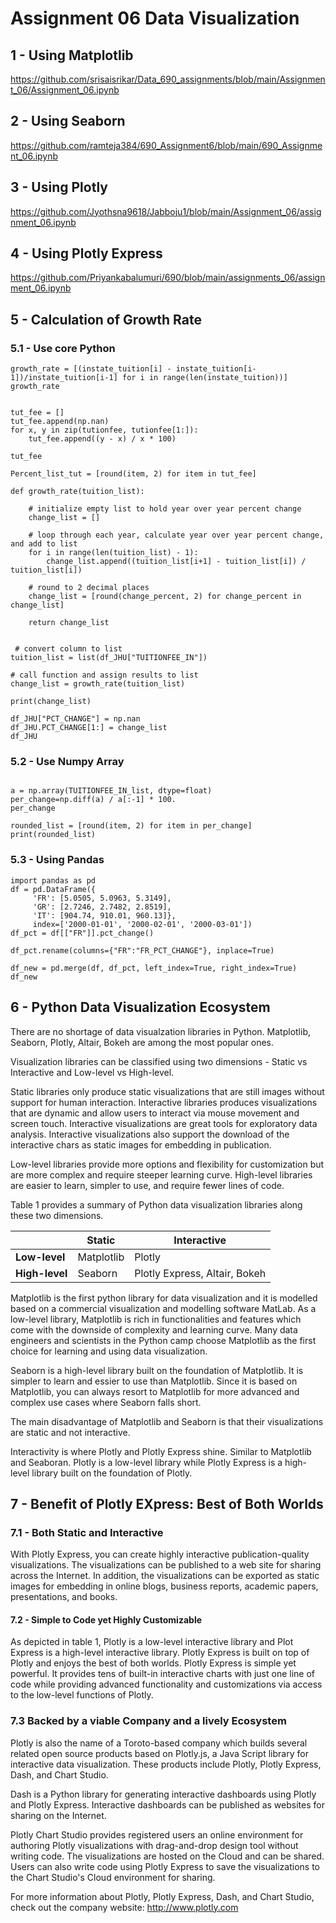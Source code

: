 # Assignment 06 Data Visualization

## 1 - Using Matplotlib

https://github.com/srisaisrikar/Data_690_assignments/blob/main/Assignment_06/Assignment_06.ipynb

## 2 - Using Seaborn

https://github.com/ramteja384/690_Assignment6/blob/main/690_Assignment_06.ipynb

## 3 - Using Plotly

https://github.com/Jyothsna9618/Jabboju1/blob/main/Assignment_06/assignment_06.ipynb

## 4 - Using Plotly Express

https://github.com/Priyankabalumuri/690/blob/main/assignments_06/assignment_06.ipynb

## 5 - Calculation of Growth Rate

### 5.1 - Use core Python

```
growth_rate = [(instate_tuition[i] - instate_tuition[i-1])/instate_tuition[i-1] for i in range(len(instate_tuition))]
growth_rate
```

```

tut_fee = []
tut_fee.append(np.nan)
for x, y in zip(tutionfee, tutionfee[1:]):
    tut_fee.append((y - x) / x * 100)

tut_fee

Percent_list_tut = [round(item, 2) for item in tut_fee]

```

```
def growth_rate(tuition_list):

    # initialize empty list to hold year over year percent change
    change_list = []

    # loop through each year, calculate year over year percent change, and add to list
    for i in range(len(tuition_list) - 1):
        change_list.append((tuition_list[i+1] - tuition_list[i]) / tuition_list[i])

    # round to 2 decimal places
    change_list = [round(change_percent, 2) for change_percent in change_list]

    return change_list
    
 
 # convert column to list
tuition_list = list(df_JHU["TUITIONFEE_IN"])

# call function and assign results to list
change_list = growth_rate(tuition_list)

print(change_list)

df_JHU["PCT_CHANGE"] = np.nan
df_JHU.PCT_CHANGE[1:] = change_list
df_JHU

```

### 5.2 - Use Numpy Array

```

a = np.array(TUITIONFEE_IN_list, dtype=float)
per_change=np.diff(a) / a[:-1] * 100.
per_change

rounded_list = [round(item, 2) for item in per_change]
print(rounded_list) 

```

### 5.3 - Using Pandas

```
import pandas as pd
df = pd.DataFrame({
     'FR': [5.0505, 5.0963, 5.3149],
     'GR': [2.7246, 2.7482, 2.8519],
     'IT': [904.74, 910.01, 960.13]},
     index=['2000-01-01', '2000-02-01', '2000-03-01'])
df_pct = df[["FR"]].pct_change()

df_pct.rename(columns={"FR":"FR_PCT_CHANGE"}, inplace=True)

df_new = pd.merge(df, df_pct, left_index=True, right_index=True)
df_new
```

## 6 - Python Data Visualization Ecosystem

There are no shortage of data visualzation libraries in Python. Matplotlib, Seaborn, Plotly, Altair, Bokeh are among the most popular ones. 

Visualization libraries can be classified 
using two dimensions - Static vs Interactive and Low-level vs High-level.

Static libraries only produce static visualizations that are still images without support for human interaction.  Interactive libraries produces visualizations that are dynamic and allow users to interact via mouse movement and screen touch. Interactive visualizations are great tools for exploratory data analysis. Interactive visualizations also support the download of the interactive chars
as static images for embedding in publication. 

Low-level libraries provide more options and flexibility for customization but are more complex and require steeper learning curve. High-level libraries are easier to learn, simpler to use, and require fewer lines of code. 

Table 1 provides a summary of Python data visualization libraries along these two dimensions.

|                | Static     | Interactive |
|----------------|------------|-------------|
|**Low-level**   | Matplotlib | Plotly      | 
|**High-level**  | Seaborn    | Plotly Express, Altair, Bokeh | 


Matplotlib is the first python library for data visualization and it is modelled based on a commercial visualization and modelling software MatLab. As a low-level library, Matplotlib is rich in functionalities and features which come with the downside of complexity and learning curve. Many data engineers and scientists in the Python camp choose Matplotlib as the first choice for learning and using data visualization. 

Seaborn is a high-level library built on the foundation of Matplotlib. It is simpler to learn and essier to use than Matplotlib. Since it is based on Matplotlib, you can always resort to Matplotlib for more advanced and complex use cases where Seaborn falls short.

The main disadvantage of Matplotlib and Seaborn is that their visualizations are static and not interactive. 

Interactivity is where Plotly and Plotly Express shine. Similar to Matplotlib and Seaboran. Plotly is a low-level library while Plotly Express is a high-level library built on the foundation of Plotly.


## 7 - Benefit of Plotly EXpress: Best of Both Worlds

### 7.1 - Both Static and Interactive

With Plotly Express, you can create highly interactive publication-quality visualizations. The visualizations can be published to a web site for sharing across the Internet. In addition, the visualizations can be exported as static images for embedding in online blogs, business reports, academic papers, presentations, and books.  
#### 7.2 - Simple to Code yet Highly Customizable

As depicted in table 1, Plotly is a low-level interactive library and Plot Express is a high-level interactive library.  Plotly Express is built on top of Plotly and enjoys the best of both worlds. Plotly Express is simple yet powerful. It provides tens of built-in interactive charts with just one line of code while providing advanced functionality and customizations via access to the low-level functions of Plotly. 

### 7.3 Backed by a viable Company and a lively Ecosystem 

Plotly is also the name of a Toroto-based company which builds several related open source products based on Plotly.js, a Java Script library for interactive data visualization. These products include Plotly, Plotly Express, Dash, and Chart Studio. 

Dash is a Python library for generating interactive dashboards using Plotly and Plotly Express. Interactive dashboards can be published as websites for sharing on the Internet.

Plotly Chart Studio provides registered users an online environment for authoring Plotly visualizations with drag-and-drop design tool without writing code. The visualizations are hosted on the Cloud and can be shared. Users can also write code using Plotly Express to save the visualizations to the Chart Studio's Cloud environment for sharing.

For more information about Plotly, Plotly Express, Dash, and Chart Studio, check out the company website:
http://www.plotly.com
